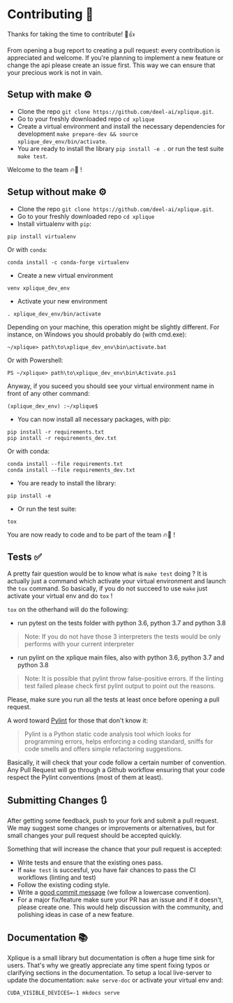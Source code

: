 # Contributing 🙏

Thanks for taking the time to contribute! 🎉👍

From opening a bug report to creating a pull request: every contribution is
appreciated and welcome. If you're planning to implement a new feature or change
the api please create an issue first. This way we can ensure that your precious
work is not in vain.


## Setup with make ⚙️

- Clone the repo `git clone https://github.com/deel-ai/xplique.git`.
- Go to your freshly downloaded repo `cd xplique`
- Create a virtual environment and install the necessary dependencies for development `make prepare-dev && source xplique_dev_env/bin/activate`.
- You are ready to install the library `pip install -e .` or run the test suite `make test`.

Welcome to the team 🔥🚀 !

## Setup without make ⚙️

- Clone the repo `git clone https://github.com/deel-ai/xplique.git`.
- Go to your freshly downloaded repo `cd xplique`
- Install virtualenv with `pip`:
```
pip install virtualenv
```
Or with `conda`:
```
conda install -c conda-forge virtualenv
```
- Create a new virtual environment
```
venv xplique_dev_env
```
- Activate your new environment
```
. xplique_dev_env/bin/activate
```
Depending on your machine, this operation might be slightly different. For instance, on Windows you should probably do (with cmd.exe):
```
~/xplique> path\to\xplique_dev_env\bin\activate.bat
```
Or with Powershell:
```
PS ~/xplique> path\to\xplique_dev_env\bin\Activate.ps1
```
Anyway, if you suceed you should see your virtual environment name in front of any other command:
```
(xplique_dev_env) :~/xplique$
```
- You can now install all necessary packages, with pip:
```
pip install -r requirements.txt
pip install -r requirements_dev.txt
```
Or with conda:
```
conda install --file requirements.txt
conda install --file requirements_dev.txt
```
- You are ready to install the library:
```
pip install -e
```
- Or run the test suite:
```
tox
```

You are now ready to code and to be part of the team 🔥🚀 !

## Tests ✅

A pretty fair question would be to know what is `make test` doing ?
It is actually just a command which activate your virtual environment and launch the `tox` command.
So basically, if you do not succeed to use `make` just activate your virtual env and do `tox` !

`tox` on the otherhand will do the following:
- run pytest on the tests folder with python 3.6, python 3.7 and python 3.8
> Note: If you do not have those 3 interpreters the tests would be only performs with your current interpreter
- run pylint on the xplique main files, also with python 3.6, python 3.7 and python 3.8
> Note: It is possible that pylint throw false-positive errors. If the linting test failed please check first pylint output to point out the reasons.

Please, make sure you run all the tests at least once before opening a pull request.

A word toward [Pylint](https://pypi.org/project/pylint/) for those that don't know it:
> Pylint is a Python static code analysis tool which looks for programming errors, helps enforcing a coding standard, sniffs for code smells and offers simple refactoring suggestions.

Basically, it will check that your code follow a certain number of convention. Any Pull Request will go through a Github workflow ensuring that your code respect the Pylint conventions (most of them at least).

## Submitting Changes 🔃

After getting some feedback, push to your fork and submit a pull request. We
may suggest some changes or improvements or alternatives, but for small changes
your pull request should be accepted quickly.

Something that will increase the chance that your pull request is accepted:

- Write tests and ensure that the existing ones pass.
- If `make test` is succesful, you have fair chances to pass the CI workflows (linting and test)
- Follow the existing coding style.
- Write a [good commit message](https://tbaggery.com/2008/04/19/a-note-about-git-commit-messages.html) (we follow a lowercase convention).
- For a major fix/feature make sure your PR has an issue and if it doesn't, please create one. This would help discussion with the community, and polishing ideas in case of a new feature.

## Documentation 📚

Xplique is a small library but documentation is often a huge time sink for
users. That's why we greatly appreciate any time spent fixing typos or
clarifying sections in the documentation. To setup a local live-server to update
the documentation: `make serve-doc` or activate your virtual env and:
```
CUDA_VISIBLE_DEVICES=-1 mkdocs serve
```
